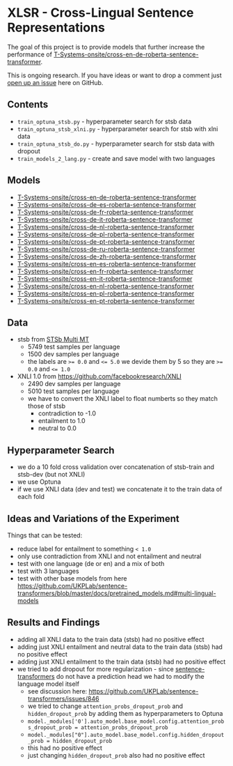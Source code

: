 # XLSR - Cross-Lingual Sentence Representations
The goal of this project is to provide models that further increase the performance of [T-Systems-onsite/cross-en-de-roberta-sentence-transformer](https://huggingface.co/T-Systems-onsite/cross-en-de-roberta-sentence-transformer).

This is ongoing research. If you have ideas or want to drop a comment just
[open up an issue](https://github.com/German-NLP-Group/xlsr/issues/new) here on GitHub.

## Contents
- `train_optuna_stsb.py` - hyperparameter search for stsb data
- `train_optuna_stsb_xlni.py` - hyperparameter search for stsb with xlni data
- `train_optuna_stsb_do.py` - hyperparameter search for stsb data with dropout
- `train_models_2_lang.py` - create and save model with two languages

## Models
- [T-Systems-onsite/cross-en-de-roberta-sentence-transformer](https://huggingface.co/T-Systems-onsite/cross-en-de-roberta-sentence-transformer)
- [T-Systems-onsite/cross-de-es-roberta-sentence-transformer](https://huggingface.co/T-Systems-onsite/cross-de-es-roberta-sentence-transformer)
- [T-Systems-onsite/cross-de-fr-roberta-sentence-transformer](https://huggingface.co/T-Systems-onsite/cross-de-fr-roberta-sentence-transformer)
- [T-Systems-onsite/cross-de-it-roberta-sentence-transformer](https://huggingface.co/T-Systems-onsite/cross-de-it-roberta-sentence-transformer)
- [T-Systems-onsite/cross-de-nl-roberta-sentence-transformer](https://huggingface.co/T-Systems-onsite/cross-de-nl-roberta-sentence-transformer)
- [T-Systems-onsite/cross-de-pl-roberta-sentence-transformer](https://huggingface.co/T-Systems-onsite/cross-de-pl-roberta-sentence-transformer)
- [T-Systems-onsite/cross-de-pt-roberta-sentence-transformer](https://huggingface.co/T-Systems-onsite/cross-de-pt-roberta-sentence-transformer)
- [T-Systems-onsite/cross-de-ru-roberta-sentence-transformer](https://huggingface.co/T-Systems-onsite/cross-de-ru-roberta-sentence-transformer)
- [T-Systems-onsite/cross-de-zh-roberta-sentence-transformer](https://huggingface.co/T-Systems-onsite/cross-de-zh-roberta-sentence-transformer)
- [T-Systems-onsite/cross-en-es-roberta-sentence-transformer](https://huggingface.co/T-Systems-onsite/cross-en-es-roberta-sentence-transformer)
- [T-Systems-onsite/cross-en-fr-roberta-sentence-transformer](https://huggingface.co/T-Systems-onsite/cross-en-fr-roberta-sentence-transformer)
- [T-Systems-onsite/cross-en-it-roberta-sentence-transformer](https://huggingface.co/T-Systems-onsite/cross-en-it-roberta-sentence-transformer)
- [T-Systems-onsite/cross-en-nl-roberta-sentence-transformer](https://huggingface.co/T-Systems-onsite/cross-en-nl-roberta-sentence-transformer)
- [T-Systems-onsite/cross-en-pl-roberta-sentence-transformer](https://huggingface.co/T-Systems-onsite/cross-en-pl-roberta-sentence-transformer)
- [T-Systems-onsite/cross-en-pt-roberta-sentence-transformer](https://huggingface.co/T-Systems-onsite/cross-en-pt-roberta-sentence-transformer)

## Data
- stsb from [STSb Multi MT](https://github.com/PhilipMay/stsb-multi-mt)
  - 5749 test samples per language
  - 1500 dev samples per language
  - the labels are `>= 0.0` and `<= 5.0` we devide them by 5 so they are `>= 0.0` and `<= 1.0`
- XNLI 1.0 from https://github.com/facebookresearch/XNLI
  - 2490 dev samples per language
  - 5010 test samples per language
  - we have to convert the XNLI label to float numberts so they match those of stsb
    - contradiction to -1.0
    - entailment to 1.0
    - neutral to 0.0

## Hyperparameter Search
- we do a 10 fold cross validation over concatenation of stsb-train and stsb-dev (but not XNLI)
- we use Optuna
- if we use XNLI data (dev and test) we concatenate it to the train data of each fold

## Ideas and Variations of the Experiment
Things that can be tested:
- reduce label for entailment to something `< 1.0`
- only use contradiction from XNLI and not entailment and neutral
- test with one language (de or en) and a mix of both
- test with 3 languages
- test with other base models from here https://github.com/UKPLab/sentence-transformers/blob/master/docs/pretrained_models.md#multi-lingual-models

## Results and Findings
- adding all XNLI data to the train data (stsb) had no positive effect
- adding just XNLI entailment and neutral data to the train data (stsb) had no positive effect
- adding just XNLI entailment to the train data (stsb) had no positive effect
- we tried to add dropout for more regularization - since [sentence-transformers](https://github.com/UKPLab/sentence-transformers/) do not have a prediction head we had to modify the language model itself
  - see discussion here: https://github.com/UKPLab/sentence-transformers/issues/846 
  - we tried to change `attention_probs_dropout_prob` and `hidden_dropout_prob` by adding them as hyperparameters to Optuna
  - `model._modules['0'].auto_model.base_model.config.attention_probs_dropout_prob = attention_probs_dropout_prob`
  - `model._modules["0"].auto_model.base_model.config.hidden_dropout_prob = hidden_dropout_prob`
  - this had no positive effect
  - just changing `hidden_dropout_prob` also had no positive effect
